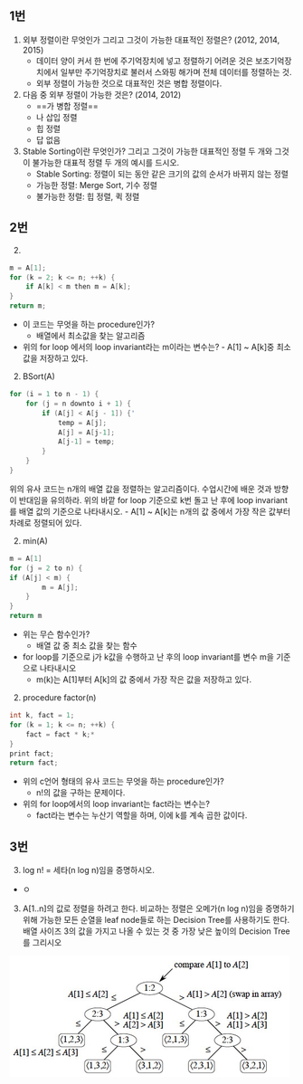 ## 1번
1. 외부 정렬이란 무엇인가 그리고 그것이 가능한 대표적인 정렬은? (2012, 2014, 2015)
	- 데이터 양이 커서 한 번에 주기억장치에 넣고 정렬하기 어려운 것은 보조기억장치에서 일부만 주기억장치로 불러서 스와핑 해가며 전체 데이터를 정렬하는 것.
	- 외부 정렬이 가능한 것으로 대표적인 것은 병합 정렬이다.
1. 다음 중 외부 정렬이 가능한 것은? (2014, 2012)
	- ==가 병합 정렬==
	- 나 삽입 정렬
	- 힙 정렬
	- 답 없음
1. Stable Sorting이란 무엇인가? 그리고 그것이 가능한 대표적인 정렬 두 개와 그것이 불가능한 대표적 정렬 두 개의 예시를 드시오.
	- Stable Sorting: 정렬이 되는 동안 같은 크기의 값의 순서가 바뀌지 않는 정렬
	- 가능한 정렬: Merge Sort, 기수 정렬
	- 불가능한 정렬: 힙 정렬, 퀵 정렬
## 2번
2. 
```c
m = A[1];
for (k = 2; k <= n; ++k) {
	if A[k] < m then m = A[k];
}
return m;
```

- 이 코드는 무엇을 하는 procedure인가?
	- 배열에서 최소값을 찾는 알고리즘
- 위의 for loop 에서의 loop invariant라는 m이라는 변수는?
		- A[1] ~ A[k]중 최소값을 저장하고 있다.

2. BSort(A)
```c
for (i = 1 to n - 1) {
	for (j = n downto i + 1) {
		if (A[j] < A[j - 1]) {'
			temp = A[j];
			A[j] = A[j-1];
			A[j-1] = temp;
		}
	}
}
```

위의 유사 코드는 n개의 배열 값을 정렬하는 알고리즘이다. 수업시간에 배운 것과 방향이 반대임을 유의하라. 위의 바깥 for loop 기준으로 k번 돌고 난 후에 loop invariant를 배열 값의 기준으로 나타내시오.
	- A[1] ~ A[k]는 n개의 값 중에서 가장 작은 값부터 차례로 정렬되어 있다.

2. min(A)
```c
m = A[1]
for (j = 2 to n) {
if (A[j] < m) {
		m = A[j];
	}
}
return m
```
- 위는 무슨 함수인가?
	- 배열 값 중 최소 값을 찾는 함수
- for loop를 기준으로 j가 k값을 수행하고 난 후의 loop invariant를 변수 m을 기준으로 나타내시오
	- m(k)는 A[1]부터 A[k]의 값 중에서 가장 작은 값을 저장하고 있다.

2. procedure factor(n)
```c
int k, fact = 1;
for (k = 1; k <= n; ++k) {
	fact = fact * k;*
}
print fact;
return fact;
```
- 위의 c언어 형태의 유사 코드는 무엇을 하는 procedure인가?
	- n!의 값을 구하는 문제이다.
- 위의 for loop에서의 loop invariant는 fact라는 변수는?
	- fact라는 변수는 누산기 역할을 하며, 이에 k를 계속 곱한 값이다.
## 3번
3. log n! = 세타(n log n)임을 증명하시오.
- ㅇ

3. A[1..n]의 값로 정렬을 하려고 한다. 비교하는 정렬은 오메가(n log n)임을 증명하기 위해 가능한 모든 순열을 leaf node들로 하는 Decision Tree를 사용하기도 한다. 배열 사이즈 3의 값을 가지고 나올 수 있는 것 중 가장 낮은 높이의 Decision Tree를 그리시오

![](Pasted%20image%2020231023152842.png)